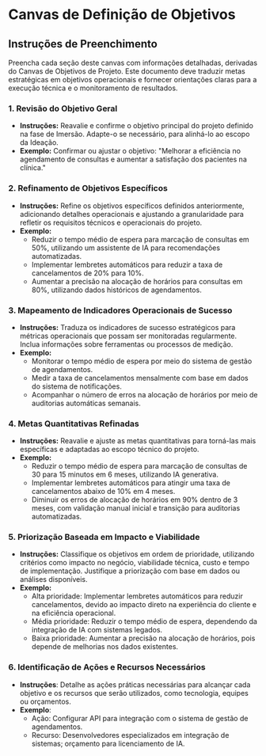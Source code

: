 # Canvas de Definição de Objetivos

## Instruções de Preenchimento

Preencha cada seção deste canvas com informações detalhadas, derivadas do Canvas de Objetivos de Projeto. Este documento deve traduzir metas estratégicas em objetivos operacionais e fornecer orientações claras para a execução técnica e o monitoramento de resultados.

### 1. Revisão do Objetivo Geral

- **Instruções:** Reavalie e confirme o objetivo principal do projeto definido na fase de Imersão. Adapte-o se necessário, para alinhá-lo ao escopo da Ideação.
- **Exemplo:** Confirmar ou ajustar o objetivo: "Melhorar a eficiência no agendamento de consultas e aumentar a satisfação dos pacientes na clínica."

### 2. Refinamento de Objetivos Específicos

- **Instruções:** Refine os objetivos específicos definidos anteriormente, adicionando detalhes operacionais e ajustando a granularidade para refletir os requisitos técnicos e operacionais do projeto.
- **Exemplo:**
  - Reduzir o tempo médio de espera para marcação de consultas em 50%, utilizando um assistente de IA para recomendações automatizadas.
  - Implementar lembretes automáticos para reduzir a taxa de cancelamentos de 20% para 10%.
  - Aumentar a precisão na alocação de horários para consultas em 80%, utilizando dados históricos de agendamentos.

### 3. Mapeamento de Indicadores Operacionais de Sucesso

- **Instruções:** Traduza os indicadores de sucesso estratégicos para métricas operacionais que possam ser monitoradas regularmente. Inclua informações sobre ferramentas ou processos de medição.
- **Exemplo:**
  - Monitorar o tempo médio de espera por meio do sistema de gestão de agendamentos.
  - Medir a taxa de cancelamentos mensalmente com base em dados do sistema de notificações.
  - Acompanhar o número de erros na alocação de horários por meio de auditorias automáticas semanais.

### 4. Metas Quantitativas Refinadas

- **Instruções:** Reavalie e ajuste as metas quantitativas para torná-las mais específicas e adaptadas ao escopo técnico do projeto.
- **Exemplo:**
  - Reduzir o tempo médio de espera para marcação de consultas de 30 para 15 minutos em 6 meses, utilizando IA generativa.
  - Implementar lembretes automáticos para atingir uma taxa de cancelamentos abaixo de 10% em 4 meses.
  - Diminuir os erros de alocação de horários em 90% dentro de 3 meses, com validação manual inicial e transição para auditorias automatizadas.

### 5. Priorização Baseada em Impacto e Viabilidade

- **Instruções:** Classifique os objetivos em ordem de prioridade, utilizando critérios como impacto no negócio, viabilidade técnica, custo e tempo de implementação. Justifique a priorização com base em dados ou análises disponíveis.
- **Exemplo:**
  - Alta prioridade: Implementar lembretes automáticos para reduzir cancelamentos, devido ao impacto direto na experiência do cliente e na eficiência operacional.
  - Média prioridade: Reduzir o tempo médio de espera, dependendo da integração de IA com sistemas legados.
  - Baixa prioridade: Aumentar a precisão na alocação de horários, pois depende de melhorias nos dados existentes.

### 6. Identificação de Ações e Recursos Necessários

- **Instruções**: Detalhe as ações práticas necessárias para alcançar cada objetivo e os recursos que serão utilizados, como tecnologia, equipes ou orçamentos.
- **Exemplo**:
  - Ação: Configurar API para integração com o sistema de gestão de agendamentos.
  - Recurso: Desenvolvedores especializados em integração de sistemas; orçamento para licenciamento de IA.
